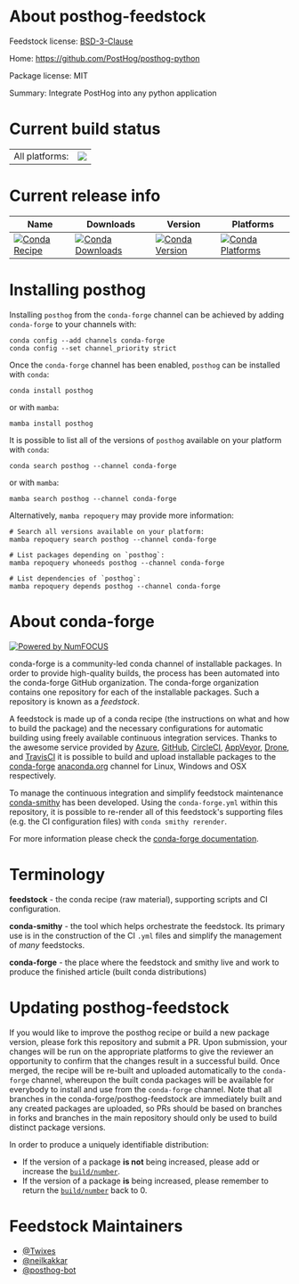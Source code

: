 About posthog-feedstock
=======================

Feedstock license: [BSD-3-Clause](https://github.com/conda-forge/posthog-feedstock/blob/main/LICENSE.txt)

Home: https://github.com/PostHog/posthog-python

Package license: MIT

Summary: Integrate PostHog into any python application

Current build status
====================


<table><tr><td>All platforms:</td>
    <td>
      <a href="https://dev.azure.com/conda-forge/feedstock-builds/_build/latest?definitionId=12896&branchName=main">
        <img src="https://dev.azure.com/conda-forge/feedstock-builds/_apis/build/status/posthog-feedstock?branchName=main">
      </a>
    </td>
  </tr>
</table>

Current release info
====================

| Name | Downloads | Version | Platforms |
| --- | --- | --- | --- |
| [![Conda Recipe](https://img.shields.io/badge/recipe-posthog-green.svg)](https://anaconda.org/conda-forge/posthog) | [![Conda Downloads](https://img.shields.io/conda/dn/conda-forge/posthog.svg)](https://anaconda.org/conda-forge/posthog) | [![Conda Version](https://img.shields.io/conda/vn/conda-forge/posthog.svg)](https://anaconda.org/conda-forge/posthog) | [![Conda Platforms](https://img.shields.io/conda/pn/conda-forge/posthog.svg)](https://anaconda.org/conda-forge/posthog) |

Installing posthog
==================

Installing `posthog` from the `conda-forge` channel can be achieved by adding `conda-forge` to your channels with:

```
conda config --add channels conda-forge
conda config --set channel_priority strict
```

Once the `conda-forge` channel has been enabled, `posthog` can be installed with `conda`:

```
conda install posthog
```

or with `mamba`:

```
mamba install posthog
```

It is possible to list all of the versions of `posthog` available on your platform with `conda`:

```
conda search posthog --channel conda-forge
```

or with `mamba`:

```
mamba search posthog --channel conda-forge
```

Alternatively, `mamba repoquery` may provide more information:

```
# Search all versions available on your platform:
mamba repoquery search posthog --channel conda-forge

# List packages depending on `posthog`:
mamba repoquery whoneeds posthog --channel conda-forge

# List dependencies of `posthog`:
mamba repoquery depends posthog --channel conda-forge
```


About conda-forge
=================

[![Powered by
NumFOCUS](https://img.shields.io/badge/powered%20by-NumFOCUS-orange.svg?style=flat&colorA=E1523D&colorB=007D8A)](https://numfocus.org)

conda-forge is a community-led conda channel of installable packages.
In order to provide high-quality builds, the process has been automated into the
conda-forge GitHub organization. The conda-forge organization contains one repository
for each of the installable packages. Such a repository is known as a *feedstock*.

A feedstock is made up of a conda recipe (the instructions on what and how to build
the package) and the necessary configurations for automatic building using freely
available continuous integration services. Thanks to the awesome service provided by
[Azure](https://azure.microsoft.com/en-us/services/devops/), [GitHub](https://github.com/),
[CircleCI](https://circleci.com/), [AppVeyor](https://www.appveyor.com/),
[Drone](https://cloud.drone.io/welcome), and [TravisCI](https://travis-ci.com/)
it is possible to build and upload installable packages to the
[conda-forge](https://anaconda.org/conda-forge) [anaconda.org](https://anaconda.org/)
channel for Linux, Windows and OSX respectively.

To manage the continuous integration and simplify feedstock maintenance
[conda-smithy](https://github.com/conda-forge/conda-smithy) has been developed.
Using the ``conda-forge.yml`` within this repository, it is possible to re-render all of
this feedstock's supporting files (e.g. the CI configuration files) with ``conda smithy rerender``.

For more information please check the [conda-forge documentation](https://conda-forge.org/docs/).

Terminology
===========

**feedstock** - the conda recipe (raw material), supporting scripts and CI configuration.

**conda-smithy** - the tool which helps orchestrate the feedstock.
                   Its primary use is in the construction of the CI ``.yml`` files
                   and simplify the management of *many* feedstocks.

**conda-forge** - the place where the feedstock and smithy live and work to
                  produce the finished article (built conda distributions)


Updating posthog-feedstock
==========================

If you would like to improve the posthog recipe or build a new
package version, please fork this repository and submit a PR. Upon submission,
your changes will be run on the appropriate platforms to give the reviewer an
opportunity to confirm that the changes result in a successful build. Once
merged, the recipe will be re-built and uploaded automatically to the
`conda-forge` channel, whereupon the built conda packages will be available for
everybody to install and use from the `conda-forge` channel.
Note that all branches in the conda-forge/posthog-feedstock are
immediately built and any created packages are uploaded, so PRs should be based
on branches in forks and branches in the main repository should only be used to
build distinct package versions.

In order to produce a uniquely identifiable distribution:
 * If the version of a package **is not** being increased, please add or increase
   the [``build/number``](https://docs.conda.io/projects/conda-build/en/latest/resources/define-metadata.html#build-number-and-string).
 * If the version of a package **is** being increased, please remember to return
   the [``build/number``](https://docs.conda.io/projects/conda-build/en/latest/resources/define-metadata.html#build-number-and-string)
   back to 0.

Feedstock Maintainers
=====================

* [@Twixes](https://github.com/Twixes/)
* [@neilkakkar](https://github.com/neilkakkar/)
* [@posthog-bot](https://github.com/posthog-bot/)


